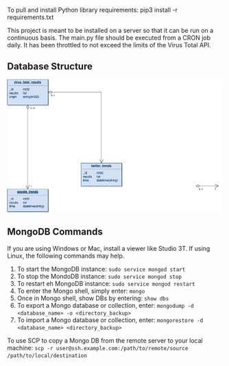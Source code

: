 To pull and install Python library requirements: pip3 install -r requirements.txt

This project is meant to be installed on a server so that it can be run on a continuous basis. The main.py file should be executed from a CRON job daily. It has been throttled to not exceed the limits of the Virus Total API.

## Database Structure
![MongoDB Database Structure](static/db_structure.drawio.png "MongoDB Database Structure]")

## MongoDB Commands
If you are using Windows or Mac, install a viewer like Studio 3T.
If using Linux, the following commands may help.
1. To start the MongoDB instance: `sudo service mongod start`
2. To stop the MondoDB instance: `sudo service mongod stop`
3. To restart eh MongoDB instance: `sudo service mongod restart`
4. To enter the Mongo shell, simply enter: `mongo`
5. Once in Mongo shell, show DBs by entering: `show dbs`
6. To export a Mongo database or collection, enter: `mongodump -d <database_name> -o <directory_backup>`
7. To import a Mongo database or collection, enter: `mongorestore -d <database_name> <directory_backup>`

To use SCP to copy a Mongo DB from the remote server to your local machine: `scp -r user@ssh.example.com:/path/to/remote/source /path/to/local/destination`

